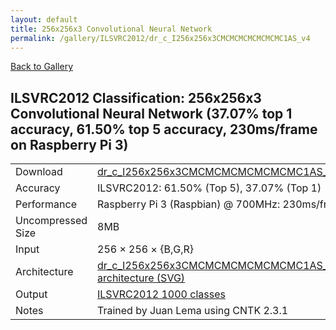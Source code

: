 ```yaml
---
layout: default
title: 256x256x3 Convolutional Neural Network
permalink: /gallery/ILSVRC2012/dr_c_I256x256x3CMCMCMCMCMCMCMC1AS_v4
---
```


[Back to Gallery](/ELL/gallery)

## ILSVRC2012 Classification: 256x256x3 Convolutional Neural Network (37.07% top 1 accuracy, 61.50% top 5 accuracy, 230ms/frame on Raspberry Pi 3)

<table class="table table-striped table-bordered">
    <tr>
        <td> Download </td>
        <td colspan="3"> <a href="https://github.com/Microsoft/ELL-models/raw/master/models/ILSVRC2012/dr_c_I256x256x3CMCMCMCMCMCMCMC1AS_v4/dr_c_I256x256x3CMCMCMCMCMCMCMC1AS_v4.ell.zip">dr_c_I256x256x3CMCMCMCMCMCMCMC1AS_v4.ell.zip</a></td>
    </tr>
    <tr>
        <td> Accuracy </td>
        <td colspan="3"> ILSVRC2012: 61.50% (Top 5), 37.07% (Top 1) </td>
    </tr>
    <tr>
        <td> Performance </td>
        <td colspan="3"> Raspberry Pi 3 (Raspbian) @ 700MHz: 230ms/frame </td>
    </tr>
    <tr>
        <td> Uncompressed Size </td>
        <td colspan="3"> 8MB </td>
    </tr>
    <tr>
        <td> Input </td>
        <td colspan="3"> 256 &times; 256 &times; {B,G,R} </td>
    </tr>
    <tr>
        <td> Architecture </td>
        <td>
            <a href="https://github.com/Microsoft/ELL-models/raw/master/models/ILSVRC2012/dr_c_I256x256x3CMCMCMCMCMCMCMC1AS_v4/dr_c_I256x256x3CMCMCMCMCMCMCMC1AS_v4.cntk.svg?sanitize=true" target="_blank">dr_c_I256x256x3CMCMCMCMCMCMCMC1AS_v4 architecture (SVG)</a>
        </td>
    </tr>
    <tr>
        <td> Output </td>
        <td colspan="3"> <a href="https://github.com/Microsoft/ELL-models/raw/master/models/ILSVRC2012/categories.txt">ILSVRC2012 1000 classes</a> </td>
    </tr>
    <tr>
        <td> Notes </td>
        <td colspan="3"> Trained by Juan Lema using CNTK 2.3.1 </td>
    </tr>
</table>


